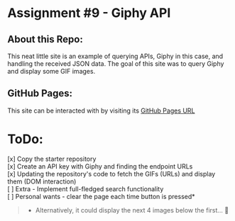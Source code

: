 # Assignment #9 - Giphy API

## About this Repo:
This neat little site is an example of querying APIs, Giphy in this case,
and handling the received JSON data. The goal of this site was to query Giphy and
display some GIF images.

## GitHub Pages:
This site can be interacted with by visiting its [GitHub Pages URL](https://allhailthetail.github.io/giphy-api/)

# ToDo:
[x] Copy the starter repository <br>
[x] Create an API key with Giphy and finding the endpoint URLs <br>
[x] Updating the repository's code to fetch the GIFs (URLs) and display them (DOM interaction) <br>
[ ] Extra - Implement full-fledged search functionality <br>
[ ] Personal wants - clear the page each time button is pressed* <br>

> * Alternatively, it could display the next 4 images below the first... 🤔
